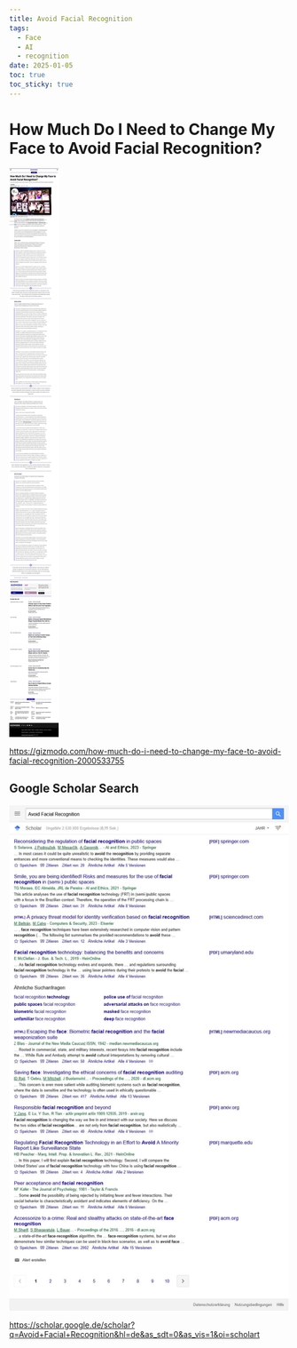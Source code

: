 ```yaml
---
title: Avoid Facial Recognition
tags:
  - Face
  - AI
  - recognition
date: 2025-01-05
toc: true
toc_sticky: true
---
```


# How Much Do I Need to Change My Face to Avoid Facial Recognition?

![](../_asset/2024-12-08-faceai-20250105125252.jpg)


<https://gizmodo.com/how-much-do-i-need-to-change-my-face-to-avoid-facial-recognition-2000533755>

## Google Scholar Search 

![](../_asset/2024-12-08-faceai-20250105125237.jpg)


<https://scholar.google.de/scholar?q=Avoid+Facial+Recognition&hl=de&as_sdt=0&as_vis=1&oi=scholart>



